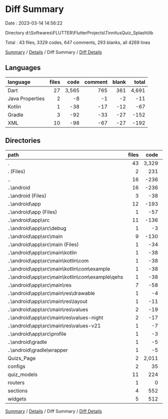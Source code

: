 # Diff Summary

Date : 2023-03-14 14:56:22

Directory d:\\Softwares\\FLUTTER\\FlutterProjects\\TinnitusQuiz_Splash\\lib

Total : 43 files,  3329 codes, 647 comments, 293 blanks, all 4269 lines

[Summary](results.md) / [Details](details.md) / Diff Summary / [Diff Details](diff-details.md)

## Languages
| language | files | code | comment | blank | total |
| :--- | ---: | ---: | ---: | ---: | ---: |
| Dart | 27 | 3,565 | 765 | 361 | 4,691 |
| Java Properties | 2 | -8 | -1 | -2 | -11 |
| Kotlin | 1 | -38 | -17 | -12 | -67 |
| Gradle | 3 | -92 | -33 | -27 | -152 |
| XML | 10 | -98 | -67 | -27 | -192 |

## Directories
| path | files | code | comment | blank | total |
| :--- | ---: | ---: | ---: | ---: | ---: |
| . | 43 | 3,329 | 647 | 293 | 4,269 |
| . (Files) | 2 | 231 | 32 | 29 | 292 |
| .. | 16 | -236 | -118 | -68 | -422 |
| ..\\android | 16 | -236 | -118 | -68 | -422 |
| ..\\android (Files) | 3 | -38 | 0 | -10 | -48 |
| ..\\android\\app | 12 | -193 | -117 | -57 | -367 |
| ..\\android\\app (Files) | 1 | -57 | -33 | -18 | -108 |
| ..\\android\\app\\src | 11 | -136 | -84 | -39 | -259 |
| ..\\android\\app\\src\\debug | 1 | -3 | -4 | -1 | -8 |
| ..\\android\\app\\src\\main | 9 | -130 | -76 | -37 | -243 |
| ..\\android\\app\\src\\main (Files) | 1 | -34 | -11 | -2 | -47 |
| ..\\android\\app\\src\\main\\kotlin | 1 | -38 | -17 | -12 | -67 |
| ..\\android\\app\\src\\main\\kotlin\\com | 1 | -38 | -17 | -12 | -67 |
| ..\\android\\app\\src\\main\\kotlin\\com\\example | 1 | -38 | -17 | -12 | -67 |
| ..\\android\\app\\src\\main\\kotlin\\com\\example\\qehs | 1 | -38 | -17 | -12 | -67 |
| ..\\android\\app\\src\\main\\res | 7 | -58 | -48 | -23 | -129 |
| ..\\android\\app\\src\\main\\res\\drawable | 1 | -4 | -14 | -7 | -25 |
| ..\\android\\app\\src\\main\\res\\layout | 1 | -11 | -1 | -1 | -13 |
| ..\\android\\app\\src\\main\\res\\values | 2 | -19 | -22 | -8 | -49 |
| ..\\android\\app\\src\\main\\res\\values-night | 2 | -17 | -11 | -3 | -31 |
| ..\\android\\app\\src\\main\\res\\values-v21 | 1 | -7 | 0 | -4 | -11 |
| ..\\android\\app\\src\\profile | 1 | -3 | -4 | -1 | -8 |
| ..\\android\\gradle | 1 | -5 | -1 | -1 | -7 |
| ..\\android\\gradle\\wrapper | 1 | -5 | -1 | -1 | -7 |
| Quizs_Page | 2 | 2,011 | 292 | 147 | 2,450 |
| configs | 2 | 35 | 3 | 7 | 45 |
| quiz_models | 11 | 224 | 32 | 52 | 308 |
| routers | 1 | 0 | 41 | 7 | 48 |
| sections | 4 | 552 | 289 | 45 | 886 |
| widgets | 5 | 512 | 76 | 74 | 662 |

[Summary](results.md) / [Details](details.md) / Diff Summary / [Diff Details](diff-details.md)